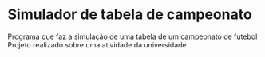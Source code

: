# Simulador de tabela de campeonato

Programa que faz a simulação de uma tabela de um campeonato de futebol
Projeto realizado sobre uma atividade da universidade
